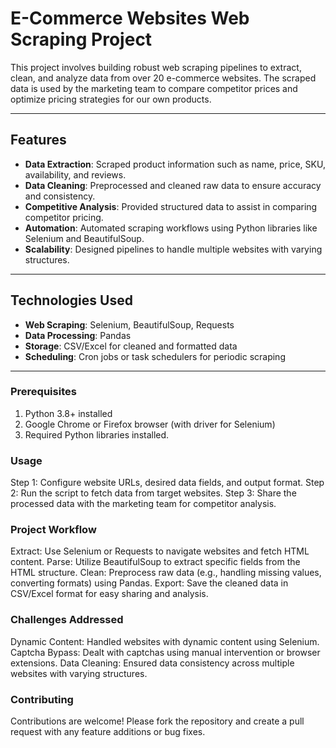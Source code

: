 # **E-Commerce Websites Web Scraping Project**

This project involves building robust web scraping pipelines to extract, clean, and analyze data from over 20 e-commerce websites. 
The scraped data is used by the marketing team to compare competitor prices and optimize pricing strategies for our own products.

---

## **Features**
- **Data Extraction**: Scraped product information such as name, price, SKU, availability, and reviews.  
- **Data Cleaning**: Preprocessed and cleaned raw data to ensure accuracy and consistency.  
- **Competitive Analysis**: Provided structured data to assist in comparing competitor pricing.  
- **Automation**: Automated scraping workflows using Python libraries like Selenium and BeautifulSoup.  
- **Scalability**: Designed pipelines to handle multiple websites with varying structures.  

---

## **Technologies Used**
- **Web Scraping**: Selenium, BeautifulSoup, Requests  
- **Data Processing**: Pandas  
- **Storage**: CSV/Excel for cleaned and formatted data  
- **Scheduling**: Cron jobs or task schedulers for periodic scraping  

---

### **Prerequisites**
1. Python 3.8+ installed  
2. Google Chrome or Firefox browser (with driver for Selenium)  
3. Required Python libraries installed.

### **Usage**
Step 1: Configure website URLs, desired data fields, and output format.
Step 2: Run the script to fetch data from target websites.
Step 3: Share the processed data with the marketing team for competitor analysis.

### **Project Workflow**
Extract: Use Selenium or Requests to navigate websites and fetch HTML content.
Parse: Utilize BeautifulSoup to extract specific fields from the HTML structure.
Clean: Preprocess raw data (e.g., handling missing values, converting formats) using Pandas.
Export: Save the cleaned data in CSV/Excel format for easy sharing and analysis.

### **Challenges Addressed**
Dynamic Content: Handled websites with dynamic content using Selenium.
Captcha Bypass: Dealt with captchas using manual intervention or browser extensions.
Data Cleaning: Ensured data consistency across multiple websites with varying structures.

### **Contributing**
Contributions are welcome! Please fork the repository and create a pull request with any feature additions or bug fixes.
